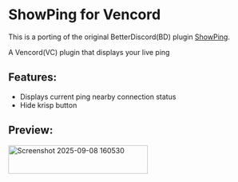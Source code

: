 # ShowPing for Vencord

This is a porting of the original BetterDiscord(BD) plugin [ShowPing](https://github.com/nicola02nb/BetterDiscord-Stuff/tree/main/Plugins/ShowPing).

A Vencord(VC) plugin that displays your live ping

## Features:

-   Displays current ping nearby connection status
-   Hide krisp button

## Preview: 

<img width="279" height="57" alt="Screenshot 2025-09-08 160530" src="https://github.com/user-attachments/assets/86a0d702-1689-40d5-aee7-547bb1565542" />
